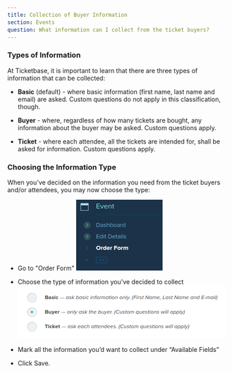 ```yaml
---
title: Collection of Buyer Information
section: Events
question: What information can I collect from the ticket buyers?
---
```


### Types of Information

At Ticketbase, it is important to learn that there are three types of information that can be collected:

   * __Basic__ (default) - where basic information (first name, last name and email) are asked. Custom questions do not apply in this classification, though.

   * __Buyer__ - where, regardless of how many tickets are bought, any information about the buyer may be asked. Custom questions apply.

   * __Ticket__ - where each attendee, all the tickets are intended for, shall be asked for information. Custom questions apply.

### Choosing the Information Type

When you've decided on the information you need from the ticket buyers and/or attendees, you may now choose the type:

   * Go to "Order Form"
     ![](images/menu-order-form.png)

   * Choose the type of information you've decided to collect
     ![](images/ticket-option-buyer.png)

   * Mark all the information you’d want to collect under “Available Fields”

   * Click Save.
